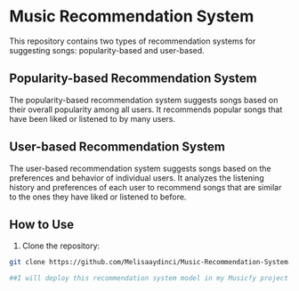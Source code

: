 # Music Recommendation System

This repository contains two types of recommendation systems for suggesting songs: popularity-based and user-based.

## Popularity-based Recommendation System

The popularity-based recommendation system suggests songs based on their overall popularity among all users. It recommends popular songs that have been liked or listened to by many users.

## User-based Recommendation System

The user-based recommendation system suggests songs based on the preferences and behavior of individual users. It analyzes the listening history and preferences of each user to recommend songs that are similar to the ones they have liked or listened to before.

## How to Use

1. Clone the repository:

```bash
git clone https://github.com/Melisaaydinci/Music-Recommendation-System.git

##I will deploy this recommendation system model in my Musicfy project

